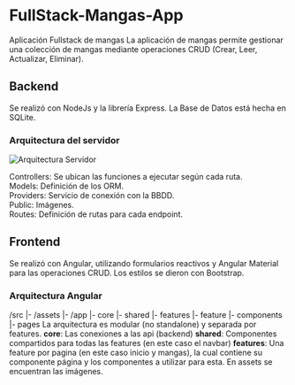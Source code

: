 # FullStack-Mangas-App
Aplicación Fullstack de mangas
La aplicación de mangas permite gestionar una colección de mangas mediante operaciones CRUD (Crear, Leer, Actualizar, Eliminar).

## Backend
Se realizó con NodeJs y la librería Express.
La Base de Datos está hecha en SQLite.

### Arquitectura del servidor
![Arquitectura Servidor](https://github.com/user-attachments/assets/31c1a931-0dba-44bc-b733-d39781ef5a47)


Controllers: Se ubican las funciones a ejecutar según cada ruta.  
Models: Definición de los ORM.  
Providers: Servicio de conexión con la BBDD.  
Public: Imágenes.  
Routes: Definición de rutas para cada endpoint.  


## Frontend
Se realizó con Angular, utilizando formularios reactivos y Angular Material para las operaciones CRUD.
Los estilos se dieron con Bootstrap.

### Arquitectura Angular
/src
|- /assets
|- /app
    |- core
    |- shared
    |- features
      |- feature
        |- components
        |- pages
La arquitectura es modular (no standalone) y separada por features.
**core**: Las conexiones a las api (backend)
**shared**: Componentes compartidos para todas las features (en este caso el navbar)
**features**: Una feature por pagina (en este caso inicio y mangas), la cual contiene su componente página y los componentes a utilizar para esta.
En assets se encuentran las imágenes.
